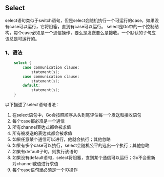 <!--
 * @author: Emove
 * @date: Do not edit
 -->
## Select
select语句类似于switch语句，但是select会随机执行一个可运行的case，如果没有case可以运行，它将阻塞，直到有case可以运行。
select是Go中的一个控制结构，每个case必须是一个通信操作，要么是发送要么是接收。一个默认的子句应该总是可运行的。
### 1、语法
```go
    select {
        case communication clause:
            statement(s);
        case communication clause:
            statement(s);
        default:
            statement(s);
    }
```
以下描述了select语句语法：
1. 在select语句中，Go会按照顺序从头到尾评估每一个发送和接收语句
2. 每个case都必须是一个通信
3. 所有channel表达式都会被求值
4. 所有被发送的表达式都会被求值
5. 如果任意某个通信可以进行，他就会执行；其他忽略
6. 如果有多个case可以执行，select会随机公平的选出一个执行；其他忽略
7. 如果有default子句，则执行该语句
8. 如果没有default语句，select将阻塞，直到某个通信可以运行；Go不会重新对channel或值进行求值
9. 每个case语句里必须是一个IO操作
